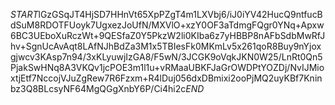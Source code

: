 $START$lGzGSqJT4HjSD7HHnVt65XpPZgT4m1LXVbj6/iJ0iYV42HucQ9ntfucBdSuM8RDOTFUoyk7UgxezJoUfN/MXVlO+xzY0OF3aTdmgFQgr0YNq+Apxw6BC3UEboXuRczWt+9QESfaZ0Y5PkzW2li0KIba6z7yHBBP8nAFbSdbMwRfJhv+SgnUcAvAqt8LAfNJhBdZa3M1x5TBIesFk0MKmLv5x261qoR8Buy9nYjoxgjwcv3KAsp7n94/3xKLyuwjIzGA8/F5wN/3JCGK9oVqkJKN0W25/LnRt0Qn5PjakSwHNq8A3VKQv1jcPOE3m1l1u+vRMaaUBKFJaGrOWDPtYOZDj/NvIJMioxtjEtf7NccojVJuZgRew7R6Fzxm+R4lDuj056dxDBmixi2ooPjMQ2uyKBf7Kninbz3Q8BLcsyNF64MgQGgXnbY6P/Ci4hi2c$END$